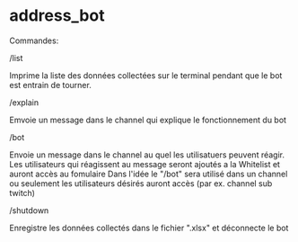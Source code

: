 # address_bot

Commandes:

/list

Imprime la liste des données collectées sur le terminal pendant que le bot est entrain de tourner.

/explain

Emvoie un message dans le channel qui explique le fonctionnement du bot

/bot

Envoie un message dans le channel au quel les utilisatuers peuvent réagir. Les utilisateurs qui réagissent au message seront ajoutés a la Whitelist et auront accès au fomulaire
Dans l'idée le "/bot" sera utilisé dans un channel ou seulement les utilisateurs désirés auront accès (par ex. channel sub twitch)

/shutdown

Enregistre les données collectés dans le fichier ".xlsx" et déconnecte le bot
